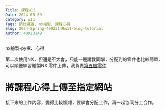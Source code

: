 ```yaml
---
Title: 課程w11
Date: 2024-05-09 
Category: w11
Tags: 網誌編寫, nx繪製, 課程心得
Slug: 2024-Spring-40923149w11-blog-tutorial
Author: 40923149
---
```


nx繪製-py檔、心得

<!-- PELICAN_END_SUMMARY -->
第二次使用NX，但還是不太會，只能一邊請教同學，分配到的零件也比較簡單，可以順便練習繪製NX
零件上傳，我負責[第五個零件](https://drive.google.com/file/d/1DCf_wWaLMmxTKaWos5FRyQ-J422REuH0/view?usp=sharing)
# 將課程心得上傳至指定網站
接下來的工作內容，變得比較複雜，要學會分配工作，再一起協同分工合作。

